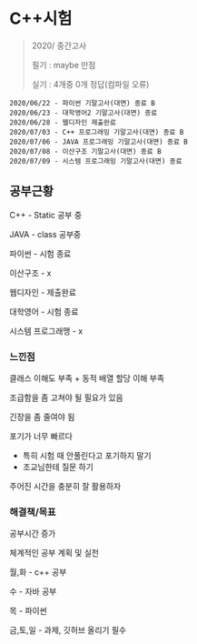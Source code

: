 # C++시험

> 2020/ 중간고사
>
> 필기 : maybe 만점
>
> 실기 : 4개중 0개 정답(컴파일 오류)

```
2020/06/22 - 파이썬 기말고사(대면) 종료 B
2020/06/23 - 대학영어2 기말고사(대면) 종료 
2020/06/28 - 웹디자인 제출완료
2020/07/03 - C++ 프로그래밍 기말고사(대면) 종료 B
2020/07/06 - JAVA 프로그래밍 기말고사(대면) 종료 B
2020/07/08 - 이산구조 기말고사(대면) 종료 B
2020/07/09 - 시스템 프로그래밍 기말고사(대면) 종료
```



## 공부근황 

C++ - Static 공부 중

JAVA - class 공부중

파이썬 - 시험 종료

이산구조 - x

웹디자인 - 제출완료

대학영어 - 시험 종료

시스템 프로그래맹 - x







### 느낀점

클래스 이해도 부족 + 동적 배열 할당 이해 부족

조급함을 좀 고쳐야 될 필요가 있음

긴장을 좀 줄여야 됨

포기가 너무 빠르다

+ 특히 시험 때 안풀린다고 포기하지 말기
+ 조교님한테 질문 하기

주어진 시간을 충분히 잘 활용하자



### 해결책/목표

공부시간 증가

체계적인 공부 계획 및 실천

월,화 - c++ 공부

수 - 자바 공부

목 - 파이썬

금,토,일 - 과제,  깃허브 올리기 필수



